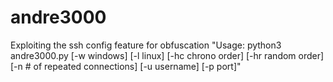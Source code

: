 # andre3000
Exploiting the ssh config feature for obfuscation
"Usage: python3 andre3000.py [-w windows] [-l linux]  [-hc chrono order] [-hr random order] [-n # of repeated connections] [-u username] [-p port]"
